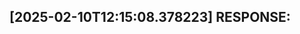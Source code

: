 [2025-02-10T12:15:08.378223] RESPONSE:
--------------------------------------------------------------------------------

